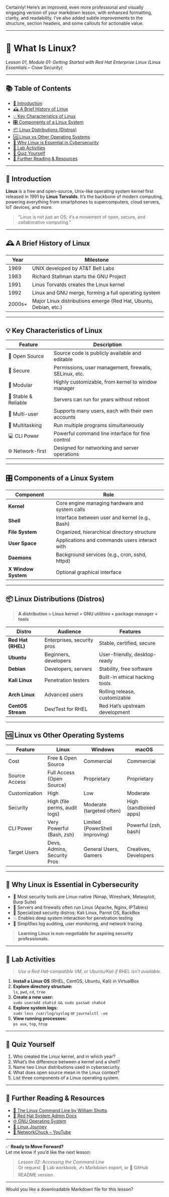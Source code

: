 Certainly! Here’s an improved, even more professional and visually engaging version of your markdown lesson, with enhanced formatting, clarity, and readability. I’ve also added subtle improvements to the structure, section headers, and some callouts for actionable value.

---

# 🧠 What Is Linux?

*Lesson 01, Module 01: Getting Started with Red Hat Enterprise Linux (Linux Essentials – Craw Security)*

---

## 📚 Table of Contents

- [🧩 Introduction](#-introduction)
- [🕰️ A Brief History of Linux](#️-a-brief-history-of-linux)
- [💡 Key Characteristics of Linux](#-key-characteristics-of-linux)
- [🎛️ Components of a Linux System](#️-components-of-a-linux-system)
- [📦 Linux Distributions (Distros)](#-linux-distributions-distros)
- [🆚 Linux vs Other Operating Systems](#-linux-vs-other-operating-systems)
- [📍 Why Linux is Essential in Cybersecurity](#-why-linux-is-essential-in-cybersecurity)
- [🧪 Lab Activities](#-lab-activities)
- [🧠 Quiz Yourself](#-quiz-yourself)
- [📎 Further Reading & Resources](#-further-reading--resources)

---

## 🧩 Introduction

**Linux** is a free and open-source, Unix-like operating system kernel first released in 1991 by **Linus Torvalds**. It’s the backbone of modern computing, powering everything from smartphones to supercomputers, cloud servers, IoT devices, and more.

> "Linux is not just an OS; it’s a movement of open, secure, and collaborative computing."

---

## 🕰️ A Brief History of Linux

| Year   | Milestone                                                        |
|--------|------------------------------------------------------------------|
| 1969   | UNIX developed by AT&T Bell Labs                                 |
| 1983   | Richard Stallman starts the GNU Project                          |
| 1991   | Linus Torvalds creates the Linux kernel                          |
| 1992   | Linux and GNU merge, forming a full operating system             |
| 2000s+ | Major Linux distributions emerge (Red Hat, Ubuntu, Debian, etc.) |

---

## 💡 Key Characteristics of Linux

| Feature            | Description                                                         |
|--------------------|---------------------------------------------------------------------|
| 🧠 Open Source     | Source code is publicly available and editable                      |
| 🔐 Secure          | Permissions, user management, firewalls, SELinux, etc.              |
| 🧱 Modular         | Highly customizable, from kernel to window manager                  |
| 🧪 Stable & Reliable | Servers can run for years without reboot                           |
| 🧰 Multi-user      | Supports many users, each with their own accounts                   |
| 🔁 Multitasking    | Run multiple programs simultaneously                                |
| 💻 CLI Power       | Powerful command line interface for fine control                    |
| 🌐 Network-first   | Designed for networking and server operations                       |

---

## 🎛️ Components of a Linux System

| Component        | Role                                                    |
|------------------|--------------------------------------------------------|
| **Kernel**       | Core engine managing hardware and system calls          |
| **Shell**        | Interface between user and kernel (e.g., Bash)          |
| **File System**  | Organized, hierarchical directory structure             |
| **User Space**   | Applications and commands users interact with           |
| **Daemons**      | Background services (e.g., cron, sshd, httpd)           |
| **X Window System** | Optional graphical interface                         |

---

## 📦 Linux Distributions (Distros)

> **A distribution = Linux kernel + GNU utilities + package manager + tools**

| Distro           | Audience                    | Features                           |
|------------------|----------------------------|------------------------------------|
| **Red Hat (RHEL)** | Enterprises, security pros | Stable, certified, secure          |
| **Ubuntu**       | Beginners, developers       | User-friendly, desktop-ready       |
| **Debian**       | Developers, servers         | Stability, free software           |
| **Kali Linux**   | Penetration testers         | Built-in ethical hacking tools     |
| **Arch Linux**   | Advanced users              | Rolling release, customizable      |
| **CentOS Stream**| Dev/Test for RHEL           | Red Hat’s upstream development     |

---

## 🆚 Linux vs Other Operating Systems

| Feature       | Linux                         | Windows                        | macOS                 |
|---------------|-------------------------------|-------------------------------|-----------------------|
| Cost          | Free & Open Source            | Commercial                    | Commercial            |
| Source Access | Full Access (Open Source)     | Proprietary                   | Proprietary           |
| Customization | High                          | Low                           | Moderate              |
| Security      | High (file perms, audit logs) | Moderate (targeted often)     | High (sandboxed apps) |
| CLI Power     | Very Powerful (Bash, zsh)     | Limited (PowerShell improving)| Powerful (zsh, bash)  |
| Target Users  | Devs, Admins, Security Pros   | General Users, Gamers         | Creatives, Developers |

---

## 📍 Why Linux is Essential in Cybersecurity

- 🧠 Most security tools are Linux-native (Nmap, Wireshark, Metasploit, Burp Suite)
- 🔐 Servers and firewalls often run Linux (Apache, Nginx, IPTables)
- 🐧 Specialized security distros: Kali Linux, Parrot OS, BackBox
- 💥 Enables deep system interaction for penetration testing
- 📂 Simplifies log auditing, user monitoring, and network tracing

> **Learning Linux is non-negotiable for aspiring security professionals.**

---

## 🧪 Lab Activities

> _Use a Red Hat-compatible VM, or Ubuntu/Kali if RHEL isn’t available._

1. **Install a Linux OS** (RHEL, CentOS, Ubuntu, Kali) in VirtualBox
2. **Explore directory structure:**  
   `ls`, `pwd`, `cd`, `tree`
3. **Create a new user:**  
   `sudo useradd shahid && sudo passwd shahid`
4. **Explore system logs:**  
   `sudo less /var/log/syslog` or `journalctl -xe`
5. **View running processes:**  
   `ps aux`, `top`, `htop`

---

## 🧠 Quiz Yourself

1. Who created the Linux kernel, and in which year?
2. What’s the difference between a kernel and a shell?
3. Name two Linux distributions used in cybersecurity.
4. What does open source mean in the Linux context?
5. List three components of a Linux operating system.

---

## 📎 Further Reading & Resources

- [📘 The Linux Command Line by William Shotts](https://linuxcommand.org/tlcl.php)
- [📖 Red Hat System Admin Docs](https://access.redhat.com/documentation/en-us/red_hat_enterprise_linux/)
- [🌐 GNU Operating System](https://www.gnu.org/)
- [🐧 Linux Journey](https://linuxjourney.com/)
- [🎥 NetworkChuck – YouTube](https://www.youtube.com/@NetworkChuck)

---

✅ **Ready to Move Forward?**  
Let me know if you’d like the next lesson:

> *Lesson 02: Accessing the Command Line*  
> Or request: 🧪 Lab workbook, ✍️ Markdown export, or 📁 GitHub README version.

---

Would you like a downloadable Markdown file for this lesson?
